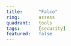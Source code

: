 ```yaml
---
title:      "Falco"
ring:       assess
quadrant:   tools
tags:       [security]
featured:   false
---
```

